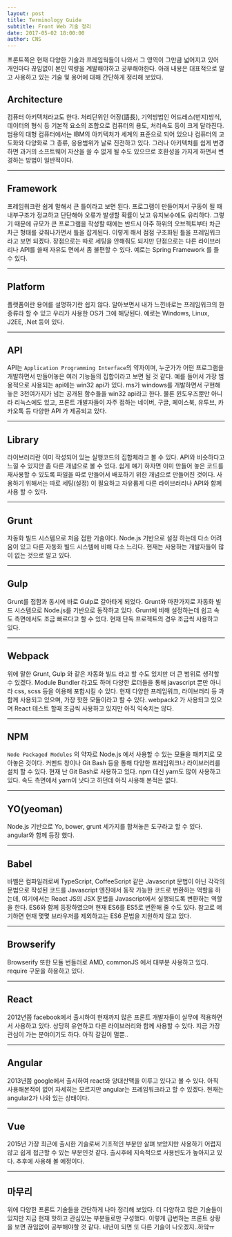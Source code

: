 ```yaml
---
layout: post
title: Terminology Guide
subtitle: Front Web 기술 정리
date: 2017-05-02 18:00:00
author: CNS
---
```


프론트쪽은 현재 다양한 기술과 프레임웍들이 나와서 그 영역이 그만큼 넓어지고 있어 개인마다 끊임없이 본인 역량을 계발해야하고 공부해야한다. 아래 내용은 대표적으로 알고 사용하고 있는 기술 및 용어에 대해 간단하게 정리해 보았다.

## Architecture ##

컴퓨터 아키텍처라고도 한다. 처리단위인 어장(語長), 기억방법인 어드레스(번지)방식, 데이터의 형식 등 기본적 요소의 조합으로 컴퓨터의 용도, 처리속도 등이 크게 달라진다. 범용의 대형 컴퓨터에서는 IBM의 아키텍처가 세계의 표준으로 되어 있으나 컴퓨터의 고도화와 다양화로 그 종류, 응용범위가 날로 진전하고 있다. 그러나 아키텍처를 쉽게 변경하면 과거의 소프트웨어 자산을 쓸 수 없게 될 수도 있으므로 호환성을 가지게 하면서 변경하는 방법이 일반적이다.

------

## Framework ##

프레임워크란 쉽게 말해서 큰 틀이라고 보면 된다. 프로그램이 만들어져서 구동이 될 때 내부구조가 정교하고 단단해야 오류가 발생할 확률이 낮고 유지보수에도 유리하다. 그렇기 때문에 규모가 큰 프로그램을 작성할 때에는 반드시 아주 하위의 오브젝트부터 차근차근 형태를 갖춰나가면서 틀을 잡게된다. 이렇게 해서 점점 구조화된 틀을 프레임워크라고 보면 되겠다. 장점으로는 따로 세팅을 안해줘도 되지만 단점으로는 다른 라이브러리나 API를 쓸때 자유도 면에서 좀 불편할 수 있다. 예로는 Spring Framework 를 들 수 있다.

------

## Platform ##

플랫폼이란 용어를 설명하기란 쉽지 않다. 알아보면서 내가 느낀바로는 프레임워크의 한 종류라 할 수 있고 우리가 사용한 OS가 그에 해당된다. 예로는 Windows, Linux, J2EE, .Net 등이 있다.

------

## API ##
API는 `Application Programming Interface`의 약자이며, 누군가가 어떤 프로그램을 개발하면서 만들어놓은 여러 기능들의 집합이라고 보면 될 것 같다. 예를 들어서 가장 범용적으로 사용되는 api에는 win32 api가 있다. ms가 windows를 개발하면서 구현해놓은 3천여가지가 넘는 공개된 함수들을 win32 api라고 한다. 물론 윈도우즈뿐만 아니라 리눅스에도 있고, 프론트 개발자들이 자주 접하는 네이버, 구글, 페이스북, 유투브, 카카오톡 등 다양한 API 가 제공되고 있다.

------

## Library ##

라이브러리란 이미 작성되어 있는 실행코드의 집합체라고 볼 수 있다. API와 비슷하다고 느낄 수 있지만 좀 다른 개념으로 볼 수 있다. 쉽게 얘기 하자면 이미 만들어 놓은 코드를 재사용할 수 있도록 파일을 따로 만들어서 배포하기 위한 개념으로 만들어진 것이다. 사용하기 위해서는 따로 세팅(설정) 이 필요하고 자유롭게 다른 라이브러리나 API와 함께 사용 할 수 있다.

------

## Grunt ##

자동화 빌드 시스템으로 처음 접한 기술이다. Node.js 기반으로 설정 하는데 다소 어려움이 있고 다른 자동화 빌드 시스템에 비해 다소 느리다. 현재는 사용하는 개발자들이 많이 없는 것으로 알고 있다.

------

## Gulp ##

Grunt를 접함과 동시에 바로 Gulp로 갈아타게 되었다. Grunt와 마찬가지로 자동화 빌드 시스템으로 Node.js를 기반으로 동작하고 있다. Grunt에 비해 설정하는데 쉽고 속도 측면에서도 조금 빠르다고 할 수 있다. 현재 단독 프로젝트의 경우 조금씩 사용하고 있다.

------

## Webpack ##

위에 말한 Grunt, Gulp 와 같은 자동화 빌드 라고 할 수도 있지만 더 큰 범위로 생각할 수 있겠다. Module Bundler 라고도 하며 다양한 로더들을 통해 javascript 뿐만 아니라 css, scss 등을 이용해 포함시킬 수 있다. 현재 다양한 프레임워크, 라이브러리 등 과 함께 사용되고 있으며, 가장 핫한 모듈이라고 할 수 있다. webpack2 가 사용되고 있으며 React 테스트 할때 조금씩 사용하고 있지만 아직 익숙치는 않다.

------

## NPM ##

`Node Packaged Modules` 의 약자로 Node.js 에서 사용할 수 있는 모듈을 패키지로 모아놓은 것이다. 커멘드 창이나 Git Bash 등을 통해 다양한 프레임워크나 라이브러리를 설치 할 수 있다. 현재 난 Git Bash로 사용하고 있다. npm 대신 yarn도 많이 사용하고 있다. 속도 측면에서 yarn이 낫다고 하던데 아직 사용해 본적은 없다.

------

## YO(yeoman) ##

Node.js 기반으로 Yo, bower, grunt 세가지를 합쳐놓은 도구라고 할 수 있다. angular와 함께 등장 했다.

------

## Babel ##

바벨은 컴파일러로써 TypeScript, CoffeeScript 같은 Javascript 문법이 아닌 각각의 문법으로 작성된 코드를 Javascript 엔진에서 동작 가능한 코드로 변환하는 역할을 하는데, 여기에서는 React JS의 JSX 문법을 Javascript에서 실행되도록 변환하는 역할을 한다. ES6와 함께 등장하였으며 현재 ES6를 ES5로 변환해 줄 수도 있다. 참고로 얘기하면 현재 몇몇 브라우저를 제외하고는 ES6 문법을 지원하지 않고 있다.

------

## Browserify ##

Browserify 또한 모듈 번들러로 AMD, commonJS 에서 대부분 사용하고 있다. require 구문을 하용하고 있다.

------

## React ##

2012년쯤 facebook에서 출시하여 현재까지 많은 프론트 개발자들이 실무에 적용하면서 사용하고 있다. 상당히 유연하고 다른 라이브러리와 함께 사용할 수 있다. 지금 가장 관심이 가는 분야이기도 하다. 아직 갈길이 멀뿐..

------

## Angular ##

2013년쯤 google에서 출시하여 react와 양대산맥을 이루고 있다고 볼 수 있다. 아직 사용해본적이 없어 자세히는 모르지만 angular는 프레임워크라고 할 수 있겠다. 현재는 angular2가 나와 있는 상태이다.

------

## Vue ##

2015년 가장 최근에 출시한 기술로써 기초적인 부분만 살펴 보았지만 사용하기 어렵지 않고 쉽게 접근할 수 있는 부분인것 같다. 출시후에 지속적으로 사용빈도가 높아지고 있다. 추후에 사용해 볼 예정이다.

------

## 마무리 ##

위에 다양한 프론트 기술들을 간단하게 나마 정리해 보았다. 더 다양하고 많은 기술들이 있지만 지금 현재 핫하고 관심있는 부분들로만 구성했다. 이렇게 급변하는 프론트 상황을 보면 끊임없이 공부해야할 것 같다. 내년이 되면 또 다른 기술이 나오겠지..하앜ㅠ
